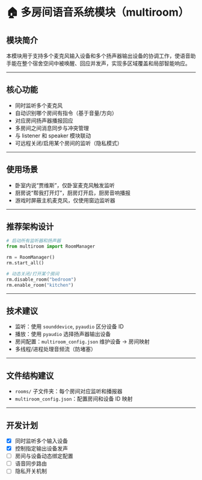 # 🏠 多房间语音系统模块（multiroom）

## 模块简介
本模块用于支持多个麦克风输入设备和多个扬声器输出设备的协调工作，使语音助手能在整个宿舍空间中被唤醒、回应并发声，实现多区域覆盖和局部智能响应。

---

## 核心功能
- 同时监听多个麦克风
- 自动识别哪个房间有指令（基于音量/方向）
- 对应房间扬声器播报回应
- 多房间之间消息同步与冲突管理
- 与 listener 和 speaker 模块联动
- 可远程关闭/启用某个房间的监听（隐私模式）

---

## 使用场景
- 卧室内说“贾维斯”，仅卧室麦克风触发监听
- 厨房说“帮我打开灯”，厨房灯开启，厨房音响播报
- 游戏时屏蔽主机麦克风，仅使用窗边监听器

---

## 推荐架构设计
```python
# 启动所有监听器和扬声器
from multiroom import RoomManager

rm = RoomManager()
rm.start_all()

# 动态关闭/打开某个房间
rm.disable_room("bedroom")
rm.enable_room("kitchen")
```

---

## 技术建议
- 监听：使用 `sounddevice`, `pyaudio` 区分设备 ID
- 播放：使用 `pyaudio` 选择扬声器输出设备
- 房间配置：`multiroom_config.json` 维护设备 → 房间映射
- 多线程/进程处理音频流（防堵塞）

---

## 文件结构建议
- `rooms/` 子文件夹：每个房间对应监听和播报器
- `multiroom_config.json`：配置房间和设备 ID 映射

---

## 开发计划
- [x] 同时监听多个输入设备
- [x] 控制指定输出设备发声
- [ ] 房间与设备动态绑定配置
- [ ] 语音同步路由
- [ ] 隐私开关机制
